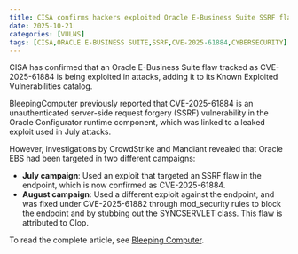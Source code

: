```yaml
---
title: CISA confirms hackers exploited Oracle E-Business Suite SSRF flaw
date: 2025-10-21
categories: [VULNS]
tags: [CISA,ORACLE E-BUSINESS SUITE,SSRF,CVE-2025-61884,CYBERSECURITY]
---
```


CISA has confirmed that an Oracle E-Business Suite flaw tracked as CVE-2025-61884 is being exploited in attacks, adding it to its Known Exploited Vulnerabilities catalog.

BleepingComputer previously reported that CVE-2025-61884 is an unauthenticated server-side request forgery (SSRF) vulnerability in the Oracle Configurator runtime component, which was linked to a leaked exploit used in July attacks.

However, investigations by CrowdStrike and Mandiant revealed that Oracle EBS had been targeted in two different campaigns:

* **July campaign**: Used an exploit that targeted an SSRF flaw in the endpoint, which is now confirmed as CVE-2025-61884.
* **August campaign**: Used a different exploit against the endpoint, and was fixed under CVE-2025-61882 through mod_security rules to block the endpoint and by stubbing out the SYNCSERVLET class. This flaw is attributed to Clop.

To read the complete article, see [Bleeping Computer](https://www.bleepingcomputer.com/news/security/cisa-confirms-hackers-exploited-oracle-e-business-suite-ssrf-flaw/).